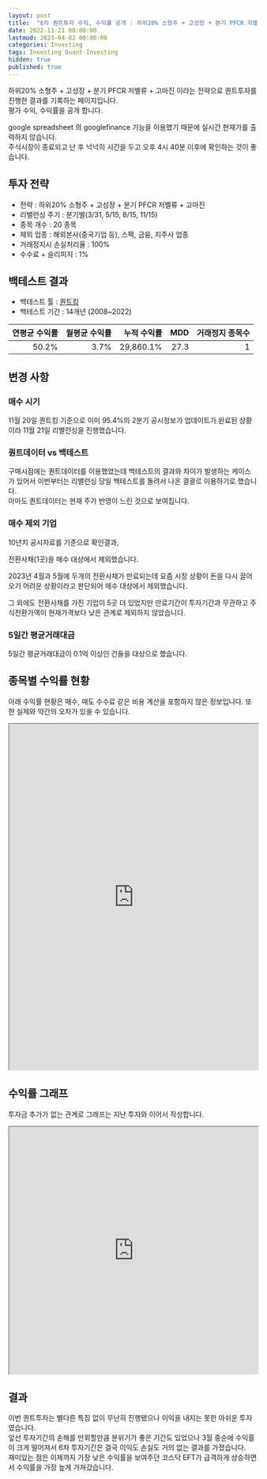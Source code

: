 ```yaml
---
layout: post
title:  "6차 퀀트투자 수익, 수익률 공개 : 하위20% 소형주 + 고성장 + 분기 PFCR 저벨류 + 고마진"
date: 2022-11-21 00:00:00
lastmod: 2023-04-02 00:00:00
categories: Investing
tags: Investing Quant-Investing
hidden: true
published: true
---
```


하위20% 소형주 + 고성장 + 분기 PFCR 저벨류 + 고마진 이라는 전략으로 퀀트투자를 진행한 결과를 기록하는 페이지입니다.  
평가 수익, 수익률을 공개 합니다.  

<!--more-->  

google spreadsheet 의 googlefinance 기능을 이용했기 때문에 실시간 현재가를 출력하지 않습니다.  
주식시장이 종료되고 난 후 넉넉히 시간을 두고 오후 4시 40분 이후에 확인하는 것이 좋습니다.  

## 투자 전략

  * 전략 : 하위20% 소형주 + 고성장 + 분기 PFCR 저벨류 + 고마진
  * 리밸런싱 주기 : 분기별(3/31, 5/15, 8/15, 11/15)
  * 종목 개수 : 20 종목
  * 제외 업종 : 해외본사(중국기업 등), 스팩, 금융, 지주사 업종
  * 거래정지시 손실처리율 : 100%
  * 수수료 + 슬리피지 : 1%

## 백테스트 결과 

  * 백테스트 툴 : [퀀트킹](http://www.quantking.co.kr)
  * 백테스트 기간 : 14개년 (2008~2022)

|연평균 수익률|월평균 수익률|누적 수익률|MDD|거래정지 종목수|
|---:|---:|---:|---:|---:|
|50.2%|3.7%|29,860.1%|27.3|1|


## 변경 사항 

### 매수 시기

11월 20일 퀀트킹 기준으로 이미 95.4%의 2분기 공시정보가 업데이트가 완료된 상황이라 11월 21일 리밸런싱을 진행했습니다.

### 퀀트데이터 vs 백테스트

구매시점에는 퀀트데이터를 이용했었는데 백테스트의 결과와 차이가 발생하는 케이스가 있어서 이번부터는 리밸런싱 당일 백테스트를 돌려서 나온 결괄르 이용하기로 했습니다.  
아마도 퀀트데이터는 현재 주가 반영이 느린 것으로 보여집니다.  

### 매수 제외 기업

10년치 공시자료를 기준으로 확인결과,  

전환사채(1곳)을 매수 대상에서 제외했습니다.   

2023년 4월과 5월에 두개의 전환사채가 만료되는데 요즘 시장 상황이 돈을 다시 끌어오기 어려운 상황이라고 판단되어 매수 대상에서 제외했습니다.  

그 외에도 전환사채를 가진 기업이 5곳 더 있었지만 만료기간이 투자기간과 무관하고 주식전환가액이 현재가격보다 낮은 관계로 제외하지 않았습니다.  

### 5일간 평균거래대금

5일간 평균거래대금이 0.1억 이상인 건들을 대상으로 했습니다.  

## 종목별 수익률 현황

아래 수익률 현황은 매수, 매도 수수료 같은 비용 계산을 포함하지 않은 정보입니다. 또한 실제와 약간의 오차가 있을 수 있습니다.  

<iframe src="https://docs.google.com/spreadsheets/d/e/2PACX-1vRHclJcL_QjTWm0g7gGzg-zn501Naf9ooeW5baGNkW86TSpbHulGFBWhZr77I9qk_HN7apM5oJSyUOg/pubhtml?gid=1667994127&single=true" style="width:100%;min-height:700px;max-height:2200px;"></iframe>
<!--ads-->  

## 수익률 그래프 

투자금 추가가 없는 관계로 그래프는 지난 투자와 이어서 작성합니다.  

<iframe src="https://docs.google.com/spreadsheets/d/e/2PACX-1vRHclJcL_QjTWm0g7gGzg-zn501Naf9ooeW5baGNkW86TSpbHulGFBWhZr77I9qk_HN7apM5oJSyUOg/pubhtml?gid=1223819601&single=true" style="width:100%;min-height:500px;max-height:8000px;"></iframe>  


## 결과 

이번 퀀트투자는 별다른 특징 없이 무난히 진행됐으나 이익을 내지는 못한 아쉬운 투자였습니다.  
앞선 투자기간의 손해를 만회할만큼 분위기가 좋은 기간도 있었으나 3월 중순에 수익률이 크게 떨어져서 6차 투자기간은 결국 이익도 손실도 거의 없는 결과를 가졌습니다.  
재미있는 점은 이제까지 가장 낮은 수익률을 보여주던 코스닥 EFT가 급격하게 상승하면서 수익률을 가장 높게 가져갔습니다.  
